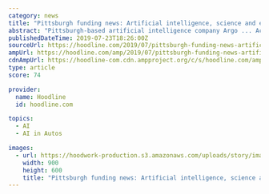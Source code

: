 ```yaml
---
category: news
title: "Pittsburgh funding news: Artificial intelligence, science and engineering top local investment"
abstract: "Pittsburgh-based artificial intelligence company Argo ... According to its Crunchbase profile, \"Argo AI is building self-driving technology to improve the way the world moves."
publishedDateTime: 2019-07-23T18:26:00Z
sourceUrl: https://hoodline.com/2019/07/pittsburgh-funding-news-artificial-intelligence-science-and-engineering-top-local-investment
ampUrl: https://hoodline.com/amp/2019/07/pittsburgh-funding-news-artificial-intelligence-science-and-engineering-top-local-investment
cdnAmpUrl: https://hoodline-com.cdn.ampproject.org/c/s/hoodline.com/amp/2019/07/pittsburgh-funding-news-artificial-intelligence-science-and-engineering-top-local-investment
type: article
score: 74

provider:
  name: Hoodline
  id: hoodline.com

topics:
  - AI
  - AI in Autos

images:
  - url: https://hoodwork-production.s3.amazonaws.com/uploads/story/image/501501/Argo_Al.jpg
    width: 900
    height: 600
    title: "Pittsburgh funding news: Artificial intelligence, science and engineering top local investment"
---
```

